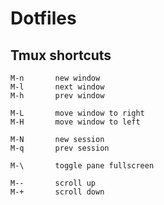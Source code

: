# Dotfiles

## Tmux shortcuts

    M-n       new window
    M-l       next window
    M-h       prev window

    M-L       move window to right
    M-H       move window to left

    M-N       new session
    M-q       prev session

    M-\       toggle pane fullscreen

    M--       scroll up
    M-+       scroll down
